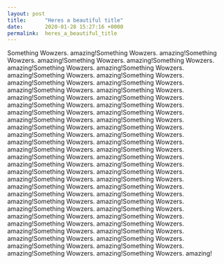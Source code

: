 ```yaml
---
layout: post
title:      "Heres a beautiful title"
date:       2020-01-28 15:27:16 +0000
permalink:  heres_a_beautiful_title
---
```


Something Wowzers. amazing!Something Wowzers. amazing!Something Wowzers. amazing!Something Wowzers. amazing!Something Wowzers. amazing!Something Wowzers. amazing!Something Wowzers. amazing!Something Wowzers. amazing!Something Wowzers. amazing!Something Wowzers. amazing!Something Wowzers. amazing!Something Wowzers. amazing!Something Wowzers. amazing!Something Wowzers. amazing!Something Wowzers. amazing!Something Wowzers. amazing!Something Wowzers. amazing!Something Wowzers. amazing!Something Wowzers. amazing!Something Wowzers. amazing!Something Wowzers. amazing!Something Wowzers. amazing!Something Wowzers. amazing!Something Wowzers. amazing!Something Wowzers. amazing!Something Wowzers. amazing!Something Wowzers. amazing!Something Wowzers. amazing!Something Wowzers. amazing!Something Wowzers. amazing!Something Wowzers. amazing!Something Wowzers. amazing!Something Wowzers. amazing!Something Wowzers. amazing!Something Wowzers. amazing!Something Wowzers. amazing!Something Wowzers. amazing!Something Wowzers. amazing!Something Wowzers. amazing!Something Wowzers. amazing!Something Wowzers. amazing!Something Wowzers. amazing!Something Wowzers. amazing!Something Wowzers. amazing!Something Wowzers. amazing!Something Wowzers. amazing!Something Wowzers. amazing!Something Wowzers. amazing!Something Wowzers. amazing!Something Wowzers. amazing!Something Wowzers. amazing!Something Wowzers. amazing!Something Wowzers. amazing!Something Wowzers. amazing!Something Wowzers. amazing!Something Wowzers. amazing!Something Wowzers. amazing!
